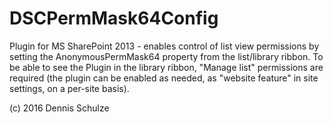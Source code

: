 # DSCPermMask64Config

Plugin for MS SharePoint 2013 - enables control of list view permissions by setting the AnonymousPermMask64 property from the list/library ribbon.
To be able to see the Plugin in the library ribbon, "Manage list" permissions are required (the plugin can be enabled as needed, as "website feature" in site settings, on a per-site basis).

(c) 2016 Dennis Schulze
